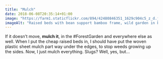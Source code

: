 ```yaml
---
title: "Mulch"
date: 2018-06-08T20:35:14+01:00
image: "https://farm1.staticflickr.com/894/42480846351_1629c904c5_z_d.jpg"
imageAlt: "Raised beds with bean support bamboo frame, wild garden in background"
---
```


If it doesn’t move, **mulch it**, in the #ForestGarden and everywhere else as well. When I put the cheap raised beds in, I should have put the woven plastic sheet mulch part way under the edges, to stop weeds growing up the sides. Now, I just mulch everything. Slugs? Well, yes, but…
